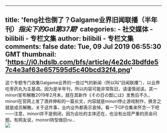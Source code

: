 
---
title: 'feng社也倒了？Galgame业界旧闻联播（半年刊）_指尖下的Gal第37期_'
categories: 
    - 社交媒体
    - bilibili - 专栏文集
author: bilibili - 专栏文集
comments: false
date: Tue, 09 Jul 2019 06:55:30 GMT
thumbnail: 'https://i0.hdslb.com/bfs/article/4e2dc3bdfde57c4e3af63e657595d5c40bcd32f4.png'
---

<div>   
这个专题专门收集Galgame业界的一些过气的新闻（所以叫“旧闻联播”），以业界吃枣药丸为主基调。因为是半年刊，所以内容可能非常陈旧，请谨慎阅读。其一 minori宣布解散2019年2月末，就在其新作《その日の獣には》发售后不久，minori在官网上发了酒井伸和的一篇长文，内容就是minori停止游戏制作，换言之就是成员解散。关于这件事，业内业外都表示哀悼。看一下OP合集来怀念一下吧——注意，minori并不是倒闭，因为会社的主体还在，也没有出现严重的资金问题。有网友说，monori转型做巨ru…<br><img src="https://i0.hdslb.com/bfs/article/4e2dc3bdfde57c4e3af63e657595d5c40bcd32f4.png" referrerpolicy="no-referrer">  
</div>
            